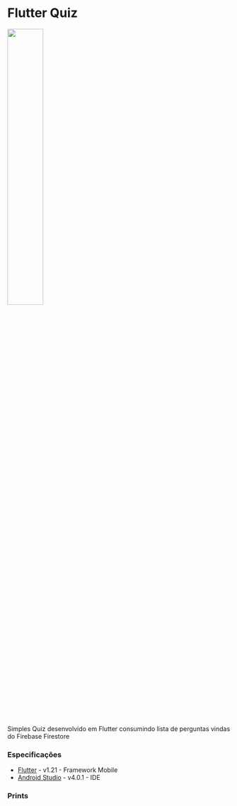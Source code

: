 # Flutter Quiz

<img src="https://cdn.arstechnica.net/wp-content/uploads/2018/06/7-2-1-800x311.jpg" width="40%">

Simples Quiz desenvolvido em Flutter consumindo lista de perguntas vindas do Firebase Firestore

### Especificações

* [Flutter](https://flutter.io/) - v1.21 - Framework Mobile
* [Android Studio](https://developer.android.com/studio/) - v4.0.1 - IDE

### Prints